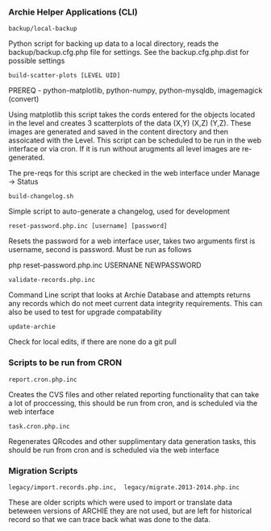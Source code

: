 ### Archie Helper Applications (CLI)

`backup/local-backup`

  Python script for backing up data to a local directory, reads the backup/backup.cfg.php
  file for settings. See the backup.cfg.php.dist for possible settings

`build-scatter-plots [LEVEL UID]`

  PREREQ - python-matplotlib, python-numpy, python-mysqldb, imagemagick (convert)

  Using matplotlib this script takes the cords entered for the objects located in the level and
  creates 3 scatterplots of the data (X,Y) (X,Z) (Y,Z). These images are generated and saved
  in the content directory and then assoicated with the Level. This script can be scheduled
  to be run in the web interface or via cron. If it is run without arugments all level images
  are re-generated.

  The pre-reqs for this script are checked in the web interface under Manage -> Status
 
`build-changelog.sh`

  Simple script to auto-generate a changelog, used for development

`reset-password.php.inc [username] [password]`

  Resets the password for a web interface user, takes two arguments
  first is username, second is password. Must be run as follows

  php reset-password.php.inc USERNANE NEWPASSWORD

`validate-records.php.inc`

  Command Line script that looks at Archie Database and attempts returns any records
  which do not meet current data integrity requirements. This can also be used to
  test for upgrade compatability

`update-archie`

  Check for local edits, if there are none do a git pull
 
### Scripts to be run from CRON

`report.cron.php.inc`

  Creates the CVS files and other related reporting functionality that can take
  a lot of proccessing, this should be run from cron, and is scheduled via the
  web interface

`task.cron.php.inc`

  Regenerates QRcodes and other supplimentary data generation tasks, this 
  should be run from cron and is scheduled via the web interface

### Migration Scripts

`legacy/import.records.php.inc,  legacy/migrate.2013-2014.php.inc`

  These are older scripts which were used to import or translate data beteween
  versions of ARCHIE they are not used, but are left for historical record
  so that we can trace back what was done to the data.
